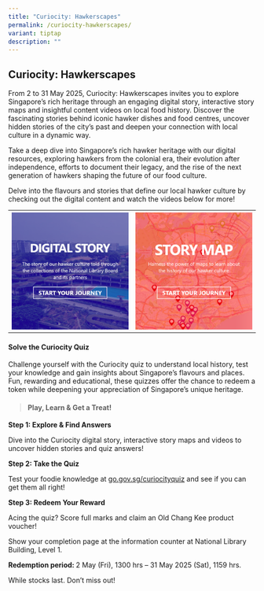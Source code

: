 ```yaml
---
title: "Curiocity: Hawkerscapes"
permalink: /curiocity-hawkerscapes/
variant: tiptap
description: ""
---
```

<h2>Curiocity: Hawkerscapes</h2>
<p>From 2 to 31 May 2025, Curiocity: Hawkerscapes invites you to explore
Singapore’s rich heritage through an engaging digital story, interactive
story maps and insightful content videos on local food history. Discover
the fascinating stories behind iconic hawker dishes and food centres, uncover
hidden stories of the city’s past and deepen your connection with local
culture in a dynamic way.</p>
<p>Take a deep dive into Singapore’s rich hawker heritage with our digital
resources, exploring hawkers from the colonial era, their evolution after
independence, efforts to document their legacy, and the rise of the next
generation of hawkers shaping the future of our food culture.</p>
<p>Delve into the flavours and stories that define our local hawker culture
by checking out the digital content and watch the videos below for more!</p>
<table style="minWidth: 50px">
<colgroup>
<col>
<col>
</colgroup>
<tbody>
<tr>
<th rowspan="1" colspan="1">
<div class="isomer-image-wrapper">
<img style="width: 100%" height="auto" width="100%" alt="" src="/images/Hawkersdigital/hawkers_dg_icon_1.png">
</div>
</th>
<th rowspan="1" colspan="1">
<div class="isomer-image-wrapper">
<img style="width: 100%" height="auto" width="100%" alt="" src="/images/Hawkersdigital/hawkers_map_icon_1_2.png">
</div>
</th>
</tr>
</tbody>
</table>
<p></p>
<p></p>
<h4><strong>Solve the Curiocity Quiz</strong></h4>
<p>Challenge yourself with the Curiocity quiz to understand local history,
test your knowledge and gain insights about Singapore’s flavours and places.
Fun, rewarding and educational, these quizzes offer the chance to redeem
a token while deepening your appreciation of Singapore’s unique heritage.</p>
<p></p>
<blockquote>
<h4>Play, Learn &amp; Get a Treat!</h4>
</blockquote>
<p><strong>Step 1: Explore &amp; Find Answers</strong>
</p>
<p>Dive into the Curiocity digital story, interactive story maps and videos
to uncover hidden stories and quiz answers!</p>
<p><strong>Step 2: Take the Quiz</strong>
</p>
<p>Test your foodie knowledge at <a href="http://go.gov.sg/curiocityquiz" rel="noopener noreferrer nofollow" target="_blank">go.gov.sg/curiocityquiz</a> and see
if you can get them all right!</p>
<p><strong>Step 3: Redeem Your Reward</strong>
</p>
<p>Acing the quiz? Score full marks and claim an Old Chang Kee product voucher!</p>
<p>Show your completion page at the information counter at National Library
Building, Level 1.</p>
<p><strong>Redemption period: </strong>2 May (Fri), 1300 hrs – 31 May 2025
(Sat), 1159 hrs.</p>
<p></p>
<p>While stocks last. Don’t miss out!</p>
<p></p>